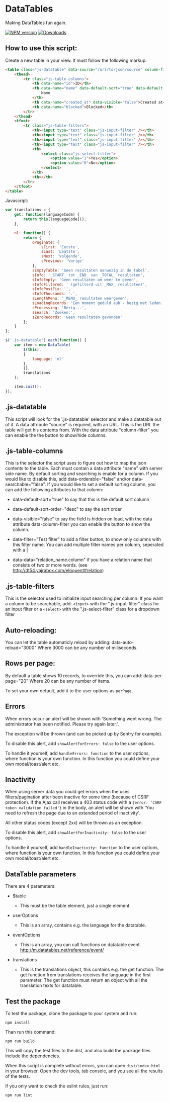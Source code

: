 # DataTables

Making DataTables fun again.

[![NPM version][npm-image]][npm-url] [![Downloads][downloads-image]][npm-stats]

## How to use this script:

Create a new table in your view. It must follow the following markup:

```html
<table class="js-datatable" data-source="/url/to/json/source" column-filter="true">
    <thead>
        <tr class="js-table-columns">
            <th data-name="id">ID</th>
            <th data-name="name" data-default-sort="true" data-default-sort-order="desc" data-filter="Test filter">
                Name
            </th>
            <th data-name="created_at" data-visible="false">Created at</th>
            <th data-name="blocked">Blocked</th>
        </tr>
    </thead>
    <tfoot>
        <tr class="js-table-filters">
            <th><input type="text" class="js-input-filter" /></th>
            <th><input type="text" class="js-input-filter" /></th>
            <th><input type="text" class="js-input-filter" /></th>
            <th><input type="text" class="js-input-filter" /></th>
            <th>
                <select class="js-select-filter">
                    <option value="1">Yes</option>
                    <option value="0">No</option>
                </select>
            </th>
            <th></th>
        </tr>
    </tfoot>
</table>
```

Javascript:

```js
var translations = {
    get: function(languageCode) {
        return this[languageCode]();
    },

    nl: function() {
        return {
            oPaginate: {
                sFirst: 'Eerste',
                sLast: 'Laatste',
                sNext: 'Volgende',
                sPrevious: 'Vorige'
            },
            sEmptyTable: 'Geen resultaten aanwezig in de tabel',
            sInfo: '_START_ tot _END_ van _TOTAL_ resultaten',
            sInfoEmpty: 'Geen resultaten om weer te geven',
            sInfoFiltered: ' (gefilterd uit _MAX_ resultaten)',
            sInfoPostFix: '',
            sInfoThousands: '.',
            sLengthMenu: '_MENU_ resultaten weergeven',
            sLoadingRecords: 'Een moment geduld aub - bezig met laden...',
            sProcessing: 'Bezig...',
            sSearch: 'Zoeken:',
            sZeroRecords: 'Geen resultaten gevonden'
        };
    }
};

$('.js-datatable').each(function() {
    var item = new DataTable(
        $(this),
        {
            language: 'nl'
        },
        {},
        translations
    );

    item.init();
});
```

## .js-datatable

This script will look for the '.js-datatable' selector and make a datatable
out of it. A data attribute "source" is required, with an URL.
This is the URL the table will get his contents from.
With the data attribute "column-filter" you can enable the the button to show/hide columns.

## .js-table-columns

This is the selector the script uses to figure out how to map the json
contents to the table. Each <th> must contain a data attribute "name" with
server side name. By default sorting and searching is enable for a column.
If you would like to disable this, add
data-orderable="false" and/or data-searchable="false".
If you would like to set a default sorting column, you can add the following
attributes to that column:

-   data-default-sort="true" to say that this is the default sort column

-   data-default-sort-order="desc" to say the sort order

-   data-visible="false" to say the field is hidden on load, with the data attribute data-column-filter you can enable the button to show the column.

-   data-filter="Test filter" to add a filter button, to show only columns with this filter name. You can add multiple filter names per column, seperated with a |

-   data-data="relation_name.column" if you have a relation name that consists of two or more words. (see http://dt54.yajrabox.com/eloquent#relation)

## .js-table-filters

This is the selector used to initialize input searching per column.
If you want a column to be searchable, add:
`<input>` with the ".js-input-filter" class for an input filter or a
`<select>` with the ".js-select-filter" class for a dropdown filter

## Auto-reloading:

You can let the table automaticly reload by adding: data-auto-reload="3000"
Where 3000 can be any number of miliseconds.

## Rows per page:

By default a table shows 10 records, to override this, you can add: data-per-page="20"
Where 20 can be any number of items.

To set your own default, add it to the user options as `perPage`.

## Errors

When errors occur an alert will be shown with 'Something went wrong. The administrator has been notified. Please try again later.'.

The exception will be thrown (and can be picked up by Sentry for example).

To disable this alert, add `showAlertForErrors: false` to the user options.

To handle it yourself, add `handleErrors: function` to the user options, where function is your own function.
In this function you could define your own modal/toast/alert etc.

## Inactivity

When using server data you could get errors when the uses filters/pagination after been inactive for some time (because of CSRF protection). If the Ajax call receives a 403 status code with a `{error: 'CSRF token validation failed'}` in the body, an alert will be shown with 'You need to refresh the page due to an extended period of inactivity'.

All other status codes (except 2xx) will be thrown as an exception.

To disable this alert, add `showAlertForInactivity: false` to the user options.

To handle it yourself, add `handleInactivity: function` to the user options, where function is your own function.
In this function you could define your own modal/toast/alert etc.

## DataTable parameters

There are 4 parameters:

-   \$table

    -   This must be the table element, just a single element.

-   userOptions

    -   This is an array, contains e.g. the language for the datatable.

-   eventOptions

    -   This is an array, you can call functions on datatable event.
        http://m.datatables.net/reference/event/

-   translations
    -   This is the translations object, this contains e.g. the get function.
        The get function from translations receives the language in the first parameter.
        The get function must return an object with all the translation texts for datatable.

## Test the package

To test the package, clone the package to your system and run:

```shell
npm install
```

Than run this command:

```shell
npm run build
```

This will copy the test files to the dist, and also build the package files include the dependencies.

When this script is complete without errors, you can open `dist/index.html` in your browser.
Open the dev tools, tab console, and you see all the results of the tests.

If you only want to check the eslint rules, just run:

```shell
npm run lint
```

[downloads-image]: https://img.shields.io/npm/dt/way2web-datatables.svg
[npm-url]: https://www.npmjs.com/package/way2web-datatables
[npm-image]: https://img.shields.io/npm/v/way2web-datatables.svg
[npm-stats]: https://npm-stat.com/charts.html?package=way2web-datatables
